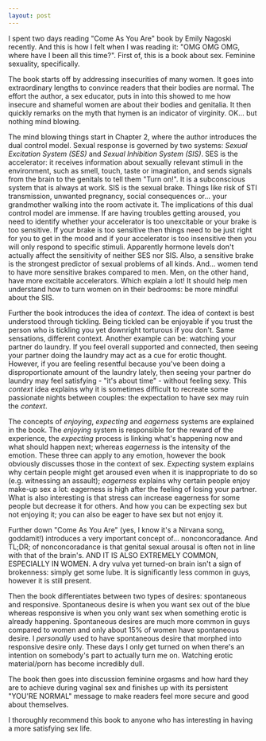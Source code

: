 ```yaml
---
layout: post
---
```


I spent two days reading "Come As You Are" book by Emily Nagoski recently. And
this is how I felt when I was reading it: "OMG OMG OMG, where have I been all
this time?". First of, this is a book about sex. Feminine sexuality,
specifically.

The book starts off by addressing insecurities of many women. It goes into
extraordinary lengths to convince readers that their bodies are normal. The
effort the author, a sex educator, puts in into this showed to me how insecure
and shameful women are about their bodies and genitalia. It then quickly
remarks on the myth that hymen is an indicator of virginity. OK... but nothing
mind blowing.

The mind blowing things start in Chapter 2, where the author introduces the
dual control model. Sexual response is governed by two systems: *Sexual
Excitation System (SES)* and *Sexual Inhibition System (SIS)*. SES is the
accelerator: it receives information about sexually relevant stimuli in the
environment, such as smell, touch, taste or imagination, and sends signals from
the brain to the genitals to tell them "Turn on!". It is a subconscious system
that is always at work. SIS is the sexual brake. Things like risk of STI
transmission, unwanted pregnancy, social consequences or... your grandmother
walking into the room activate it. The implications of this dual control model
are immense. If are having troubles getting aroused, you need to identify
whether your accelerator is too unexcitable or your brake is too sensitive.  If
your brake is too sensitive then things need to be just right for you to get in
the mood and if your accelerator is too insensitive then you will only respond
to specific stimuli. Apparently hormone levels don't actually affect the
sensitivity of neither SES nor SIS. Also, a sensitive brake is the strongest
predictor of sexual problems of all kinds. And... women tend to have more
sensitive brakes compared to men. Men, on the other hand, have more excitable
accelerators.  Which explain a lot! It should help men understand how to turn
women on in their bedrooms: be more mindful about the SIS.

Further the book introduces the idea of *context*. The idea of context is best
understood through tickling. Being tickled can be enjoyable if you trust the
person who is tickling you yet downright torturous if you don't. Same
sensations, different context. Another example can be: watching your partner do
laundry. If you feel overall supported and connected, then seeing your partner
doing the laundry may act as a cue for erotic thought. However, if you are
feeling resentful because you've been doing a disproportionate amount of the
laundry lately, then seeing your partner do laundry may feel satisfying - "it's
about time" - without feeling sexy. This *context* idea explains why it is
sometimes difficult to recreate some passionate nights between couples: the
expectation to have sex may ruin the *context*.

The concepts of *enjoying*, *expecting* and *eagerness* systems are explained
in the book. The *enjoying* system is responsible for the reward of the
experience, the *expecting* process is linking what's happening now and what
should happen next; whereas *eagerness* is the intensity of the emotion. These
three can apply to any emotion, however the book obviously discusses those in
the context of sex. *Expecting* system explains why certain people might get
aroused even when it is inappropriate to do so (e.g. witnessing an assault);
*eagerness* explains why certain people enjoy make-up sex a lot: eagerness is
high after the feeling of losing your partner. What is also interesting is that
stress can increase eagerness for some people but decrease it for others. And
how you can be expecting sex but not enjoying it; you can also be eager to have
sex but not enjoy it.

Further down "Come As You Are" (yes, I know it's a Nirvana song, goddamit!)
introduces a very important concept of... nonconcoradance. And TL;DR; of
nonconcoradance is that genital sexual arousal is often not in line with that
of the brain's. AND IT IS ALSO EXTREMELY COMMON, ESPECIALLY IN WOMEN. A dry
vulva yet turned-on brain isn't a sign of brokenness: simply get some lube. It
is significantly less common in guys, however it is still present.

Then the book differentiates between two types of desires: spontaneous and
responsive. Spontaneous desire is when you want sex out of the blue whereas
responsive is when you only want sex when something erotic is already
happening. Spontaneous desires are much more common in guys compared to women
and only about 15% of women have spontaneous desire. I *personally* used to
have spontaneous desire that morphed into responsive desire only. These days I
only get turned on when there's an intention on somebody's part to actually
turn me on. Watching erotic material/porn has become incredibly dull.

The book then goes into discussion feminine orgasms and how hard they are to
achieve during vaginal sex and finishes up with its persistent "YOU'RE NORMAL"
message to make readers feel more secure and good about themselves.

I thoroughly recommend this book to anyone who has interesting in having a more
satisfying sex life.
